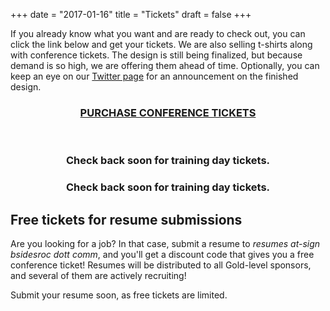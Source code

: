 +++
date = "2017-01-16"
title = "Tickets"
draft = false
+++

If you already know what you want and are ready to check out, you can click the link below and get your tickets. We are also selling t-shirts along with conference tickets.  The design is still being finalized, but because demand is so high, we are offering them ahead of time.  Optionally, you can keep an eye on our [Twitter page](https://twitter.com/bsidesroc) for an announcement on the finished design.

### <div align="center">[PURCHASE CONFERENCE TICKETS](https://bsidesroc2018.eventbrite.com/)</div>

<br>

### <div align="center">Check back soon for training day tickets.</div>

### <div align="center">Check back soon for training day tickets.</div>

## Free tickets for resume submissions

Are you looking for a job?  In that case, submit a resume to *resumes at-sign bsidesroc dott comm*, and you'll get a discount code that gives you a free conference ticket!  Resumes will be distributed to all Gold-level sponsors, and several of them are actively recruiting!

Submit your resume soon, as free tickets are limited.
